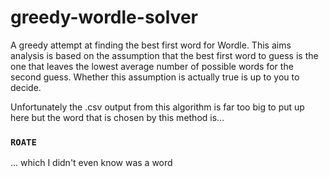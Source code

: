 # greedy-wordle-solver
A greedy attempt at finding the best first word for Wordle. This aims analysis is based on the assumption that the best first word to guess is the one that leaves the lowest average number of possible words for the second guess. Whether this assumption is actually true is up to you to decide.

Unfortunately the .csv output from this algorithm is far too big to put up here but the word that is chosen by this method is...
### `ROATE`
... which I didn't even know was a word
